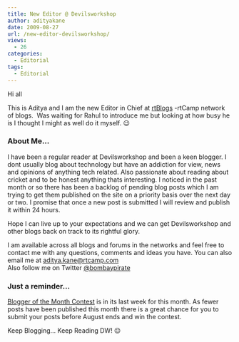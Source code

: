 ```yaml
---
title: New Editor @ Devilsworkshop
author: adityakane
date: 2009-08-27
url: /new-editor-devilsworkshop/
views:
  - 26
categories:
  - Editorial
tags:
  - Editorial
---
```

Hi all

This is Aditya and I am the new Editor in Chief at <a href="http://rtblogs.com" onclick="_gaq.push(['_trackEvent', 'outbound-article', 'http://rtblogs.com', 'rtBlogs']);" >rtBlogs</a> -rtCamp network of blogs.  Was waiting for Rahul to introduce me but looking at how busy he is I thought I might as well do it myself. 😉

### About Me&#8230;

I have been a regular reader at Devilsworkshop and been a keen blogger. I dont usually blog about technology but have an addiction for view, news and opinions of anything tech related. Also passionate about reading about cricket and to be honest anything thats interesting. I noticed in the past month or so there has been a backlog of pending blog posts which I am trying to get them published on the site on a priority basis over the next day or two. I promise that once a new post is submitted I will review and publish it within 24 hours.

Hope I can live up to your expectations and we can get Devilsworkshop and other blogs back on track to its rightful glory.

I am available across all blogs and forums in the networks and feel free to contact me with any questions, comments and ideas you have. You can also email me at aditya.kane@rtcamp.com  
Also follow me on Twitter <a href="http://twitter.com/bombaypirate" onclick="_gaq.push(['_trackEvent', 'outbound-article', 'http://twitter.com/bombaypirate', '@bombaypirate ']);" >@bombaypirate </a>

### Just a reminder&#8230;

<a href="http://rtblogs.com/blogger-of-the-month/" onclick="_gaq.push(['_trackEvent', 'outbound-article', 'http://rtblogs.com/blogger-of-the-month/', 'Blogger of the Month Contest']);" >Blogger of the Month Contest</a> is in its last week for this month. As fewer posts have been published this month there is a great chance for you to submit your posts before August ends and win the contest.

Keep Blogging&#8230; Keep Reading DW! 😉
